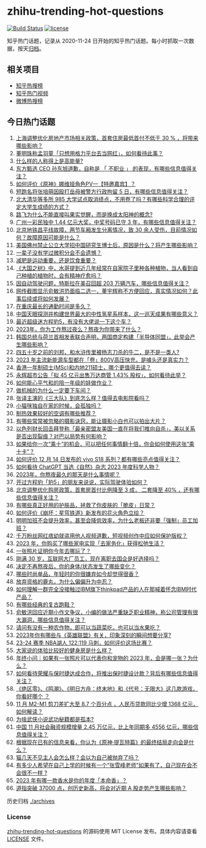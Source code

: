 # zhihu-trending-hot-questions

[![Build Status](https://github.com/justjavac/zhihu-trending-hot-questions/workflows/ci/badge.svg?branch=master)](https://github.com/justjavac/zhihu-trending-hot-questions/actions)
[![license](https://img.shields.io/github/license/justjavac/zhihu-trending-hot-questions)](https://github.com/justjavac/zhihu-trending-hot-questions/blob/master/LICENSE)

知乎热门话题，记录从 2020-11-24
日开始的知乎热门话题。每小时抓取一次数据，按天[归档](./archives)。

## 相关项目

- [知乎热搜榜](https://github.com/justjavac/zhihu-trending-top-search)
- [知乎热门视频](https://github.com/justjavac/zhihu-trending-hot-video)
- [微博热搜榜](https://github.com/justjavac/weibo-trending-hot-search)

## 今日热门话题

<!-- BEGIN -->
<!-- 最后更新时间 Fri Dec 15 2023 05:13:24 GMT+0800 (China Standard Time) -->

1. [上海调整优化房地产市场相关政策，首套住房最低首付不低于 30 % ，将带来哪些影响？](https://www.zhihu.com/question/634852751)
1. [董明珠称孟羽童「只想用格力平台去当网红」，如何看待此事？](https://www.zhihu.com/question/634819964)
1. [什么样的人称得上是高能量?](https://www.zhihu.com/question/535994950)
1. [东方甄选 CEO 孙东旭道歉，自称是 「 不职业 」 的表现，有哪些信息值得关注？](https://www.zhihu.com/question/634870570)
1. [如何评价《原神》娜维娅角色PV—【特邀嘉宾】？](https://www.zhihu.com/question/634817819)
1. [短跑名将张培萌因殴打岳母被警方行政拘留 5 日，有哪些信息值得关注？](https://www.zhihu.com/question/634836343)
1. [北大清华等多所 985 大学试点取消绩点，不用卷了吗？有哪些科学合理的评定大学生成绩的方式？](https://www.zhihu.com/question/634862335)
1. [路飞为什么不能直接叫果实觉醒，而是换成太阳神的概念?](https://www.zhihu.com/question/620408894)
1. [广州一彩民独中 1.44 亿元大奖，中奖号码已守 3 年，有哪些信息值得关注？](https://www.zhihu.com/question/634744234)
1. [北京地铁昌平线故障，两节车厢发生分离情况，致 30 余人受伤，目前情况如何？故障原因可能是什么？](https://www.zhihu.com/question/634873095)
1. [美国佛州禁止公立大学招中国研究生博士后，原因是什么？将产生哪些影响？](https://www.zhihu.com/question/634690964)
1. [一辈子没有学过微积分会不会遗憾？](https://www.zhihu.com/question/628803007)
1. [减肥是运动重要，还是饮食重要？](https://www.zhihu.com/question/630905615)
1. [《大国之树》中，水哥提到近几年经常在自家院子里种各种植物，当人看到自己种植的植物时，会有精神疗愈吗？](https://www.zhihu.com/question/634197229)
1. [因自动驾驶问题，特斯拉在美召回超 203 万辆汽车，哪些信息值得关注？](https://www.zhihu.com/question/634778436)
1. [网传截图显示俞敏洪恐面临二选一，董宇辉称不方便回应，真实情况如何？此事后续或将如何发展？](https://www.zhihu.com/question/634818050)
1. [在重庆最长的通勤时间是多久？](https://www.zhihu.com/question/633388048)
1. [中国天眼探测并构建世界最大的中性氢星系样本，这一巡天成果有哪些意义？](https://www.zhihu.com/question/634798604)
1. [最近超级迷方程豹5，有没有大佬说一下这个车？](https://www.zhihu.com/question/634678511)
1. [2023年，你为工作熬过夜么？熬夜为你带来了什么？](https://www.zhihu.com/question/634861864)
1. [韩国总统与荷兰首相发表联合声明，两国商定构建「半导体同盟」，此举会产生哪些影响？](https://www.zhihu.com/question/634742401)
1. [四五十岁之前的刘邦，和水浒传里被杨志刀杀的牛二，是不是一类人?](https://www.zhihu.com/question/629584201)
1. [2023 年主流新能源车型都在「卷」800V高压快充，是噱头还是真实力？](https://www.zhihu.com/question/634630267)
1. [香港一年制硕士(MSc)和内地211硕士，哪个更值得去读？](https://www.zhihu.com/question/386395139)
1. [永辉超市公告「拟 45 亿元出售万达商管 1.43% 股权」，如何看待此举？](https://www.zhihu.com/question/634779034)
1. [如何能心平气和的陪一年级的娃做作业？](https://www.zhihu.com/question/626416620)
1. [做机械的为什么一定要下车间？](https://www.zhihu.com/question/630245825)
1. [张译主演的《三大队》到底怎么样？值得去电影院看吗？](https://www.zhihu.com/question/634310262)
1. [小猫咪独自在家的时候，会孤独吗？](https://www.zhihu.com/question/585700719)
1. [制热效果较好的空调有哪些推荐？](https://www.zhihu.com/question/626646723)
1. [有哪些常常被忽略的摄影诀窍，能让摄影小白也可以拍出大片？](https://www.zhihu.com/question/633912016)
1. [以色列财长回击拜登称「最亲密盟友美国一直在将我们推向自杀」，美以关系是否出现裂痕？对巴以局势有何影响？](https://www.zhihu.com/question/634794169)
1. [如果给你一次“乘十”的机会，可以把任何事情翻十倍，你会如何使用这张“乘十卡”？](https://www.zhihu.com/question/634584786)
1. [如何评价 12 月 14 日发布的 vivo S18 系列？都有哪些亮点值得关注？](https://www.zhihu.com/question/633911839)
1. [如何看待 ChatGPT 当选《自然》杂志 2023 年度科学人物？](https://www.zhihu.com/question/634821343)
1. [2023年，你熬夜最久的那天是什么事情呢？](https://www.zhihu.com/question/634816259)
1. [开过方程豹「豹5」的朋友来说说，实际驾驶体验如何？](https://www.zhihu.com/question/624439173)
1. [北京调整优化购房政策，首套房首付比例降至 3 成， 二套降至 40% ，还有哪些信息值得关注？](https://www.zhihu.com/question/634836447)
1. [有哪些真正好用的护肤品，拯救了你皮肤的「脆皮」日常？](https://www.zhihu.com/question/634479929)
1. [如何评价《崩坏：星穹铁道》新发布的花火角色立绘？](https://www.zhihu.com/question/634818306)
1. [明明加班不会提升效率，甚至会降低效率，为什么老板还非要「强制」员工加班？](https://www.zhihu.com/question/634502675)
1. [千万粉丝网红痞幼就盗用他人视频道歉，短视频创作中应如何保护版权？](https://www.zhihu.com/question/634777153)
1. [2023 年，你购买了哪些家电实现「去家务化」获得松弛生活？](https://www.zhihu.com/question/633573154)
1. [一张照片证明你今年去哪玩了？](https://www.zhihu.com/question/633368962)
1. [刚满 30 岁，互联网大厂员工，现在离职去国企是好选择吗？](https://www.zhihu.com/question/632472649)
1. [决定不再熬夜后，你的身体/状态发生了哪些变化？](https://www.zhihu.com/question/632642037)
1. [哪些时尚单品，年轻时的你很嫌弃如今却觉得很香？](https://www.zhihu.com/question/634455815)
1. [放弃资格的鹿丸，为什么偏偏升为中忍？](https://www.zhihu.com/question/584120331)
1. [如何理解一群完全没接触过IBM旗下thinkpad产品的人在那喊着怀念IBM时代产品？](https://www.zhihu.com/question/633880157)
1. [有哪些经典的复古跑鞋？](https://www.zhihu.com/question/30539669)
1. [俞敏洪回应近期小作文争议，小编的做法严重缺乏职业精神，称公司管理有很大漏洞，哪些信息值得关注？](https://www.zhihu.com/question/634812888)
1. [请问有没有一种农作物，即可以当蔬菜吃，也可以当水果吃？](https://www.zhihu.com/question/629779072)
1. [2023年你有哪些与《英雄联盟》有关，印象深刻的瞬间想要分享?](https://www.zhihu.com/question/633418367)
1. [23-24 赛季 NBA湖人 122:119 马刺，如何评价这场比赛？](https://www.zhihu.com/question/634778473)
1. [大家说的体验比较好的健身房是什么样？](https://www.zhihu.com/question/632442838)
1. [年终小问｜如果有一张照片可以代表你和宠物的 2023 年，会是哪一张？为什么？](https://www.zhihu.com/question/632807272)
1. [如何看待荣耀与保时捷达成合作，将推出保时捷设计款？背后有哪些信息值得关注？](https://www.zhihu.com/question/634787185)
1. [《绝区零》、《鸣潮》、《明日方舟：终末地》和《代号：无限大》这几款游戏，你看好哪个 ？](https://www.zhihu.com/question/632323913)
1. [11 月 M2-M1 剪刀差扩大至 8.7 个百分点 ，人民币贷款同比少增 1368 亿元，如何解读？](https://www.zhihu.com/question/634778425)
1. [为啥武侠小说武功秘籍都是孤本?](https://www.zhihu.com/question/632787237)
1. [中国 11 月社会融资规模增量 2.45 万亿元，比上年同期多 4556 亿元，哪些信息值得关注？](https://www.zhihu.com/question/634668669)
1. [根据现在已有的信息来看，你认为《原神·提瓦特篇》的最终结局走向会是什么？](https://www.zhihu.com/question/632738982)
1. [猫几天不见主人会怎么样？会以为自己被抛弃了吗？](https://www.zhihu.com/question/624586504)
1. [有多少人希望在自己上学的时候有一个“张雪峰老师”如果有了，自己现在会不会很不一样 ?](https://www.zhihu.com/question/633511495)
1. [2023 年有哪一款香水是你的年度「本命香」？](https://www.zhihu.com/question/630322766)
1. [道指突破 37000 点，创历史新高，将会对近期 A 股走势产生哪些影响？](https://www.zhihu.com/question/634777506)

<!-- END -->

历史归档 [./archives](./archives)

### License

[zhihu-trending-hot-questions](https://github.com/justjavac/zhihu-trending-hot-questions)
的源码使用 MIT License 发布。具体内容请查看 [LICENSE](./LICENSE) 文件。

